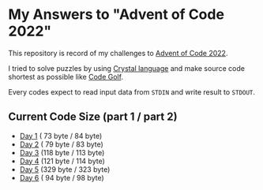 # My Answers to "Advent of Code 2022"

This repository is record of my challenges to [Advent of Code 2022](https://adventofcode.com/2022).

I tried to solve puzzles by using [Crystal language](https://crystal-lang.org/) and make source code shortest as possible like [Code Golf](https://en.wikipedia.org/wiki/Code_golf).

Every codes expect to read input data from `STDIN` and write result to `STDOUT`.

## Current Code Size (part 1 / part 2)

- [Day 1](https://github.com/arcage/advent_of_code_2022/tree/main/day01) ( 73 byte /  84 byte)
- [Day 2](https://github.com/arcage/advent_of_code_2022/tree/main/day02) ( 79 byte /  83 byte)
- [Day 3](https://github.com/arcage/advent_of_code_2022/tree/main/day03) (118 byte / 113 byte)
- [Day 4](https://github.com/arcage/advent_of_code_2022/tree/main/day04) (121 byte / 114 byte)
- [Day 5](https://github.com/arcage/advent_of_code_2022/tree/main/day05) (329 byte / 323 byte)
- [Day 6](https://github.com/arcage/advent_of_code_2022/tree/main/day06) ( 94 byte /  98 byte)

